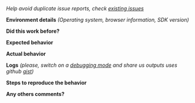 *Help avoid duplicate issue reports, check [existing issues](https://github.com/QuickBlox/quickblox-javascript-sdk/issues)*

**Environment details**
*(Operating system, browser information, SDK version)*


**Did this work before?**


**Expected behavior**


**Actual behavior**


**Logs**
*(please, switch on a [debugging mode](http://quickblox.com/developers/Javascript#Configuration) and share us outputs uses github [gist](https://gist.github.com/))*


**Steps to reproduce the behavior**


**Any others comments?**

